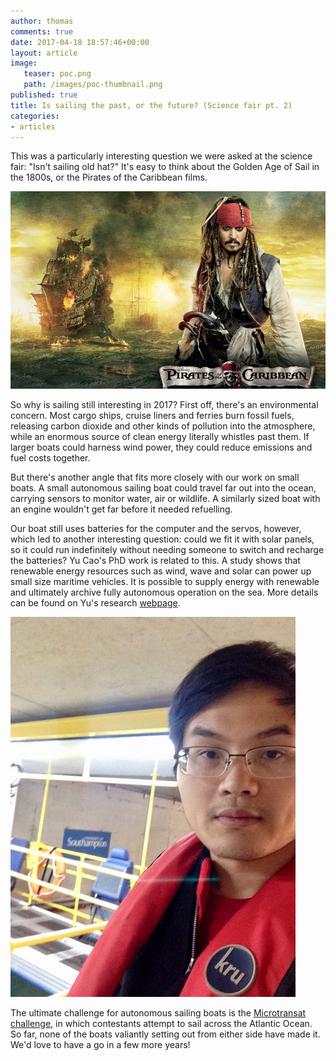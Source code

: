 ```yaml
---
author: thomas
comments: true
date: 2017-04-18 18:57:46+00:00
layout: article
image:
   teaser: poc.png
   path: /images/poc-thumbnail.png
published: true
title: Is sailing the past, or the future? (Science fair pt. 2)
categories:
- articles
---
```


This was a particularly interesting question we were asked at the science fair:
"Isn't sailing old hat?" It's easy to think about the Golden Age of Sail in the
1800s, or the Pirates of the Caribbean films.

![](/images/poc.png)

So why is sailing still interesting in 2017? First off, there's an environmental
concern. Most cargo ships, cruise liners and ferries burn fossil fuels, releasing
carbon dioxide and other kinds of pollution into the atmosphere, while an
enormous source of clean energy literally whistles past them. If larger boats
could harness wind power, they could reduce emissions and fuel costs together.

But there's another angle that fits more closely with our work on small boats.
A small autonomous sailing boat could travel far out into the ocean, carrying
sensors to monitor water, air or wildlife. A similarly sized boat with an engine
wouldn't get far before it needed refuelling.

Our boat still uses batteries for the computer and the servos, however, which
led to another interesting question: could we fit it with solar panels, so it
could run indefinitely without needing someone to switch and recharge the
batteries? Yu Cao's PhD work is related to this.
A study shows that renewable energy resources such as wind, wave and solar can power up small size maritime vehicles. It is possible to supply energy with renewable and ultimately archive fully autonomous operation on the sea. More details can be found on Yu's research [webpage](http://www.soton.ac.uk/~yc6n13).

![](/images/Yucaoprofile.jpg)



The ultimate challenge for autonomous sailing boats is the [Microtransat challenge](http://www.microtransat.org/),
in which contestants attempt to sail across the Atlantic Ocean. So far, none of
the boats valiantly setting out from either side have made it. We'd love to have
a go in a few more years!
